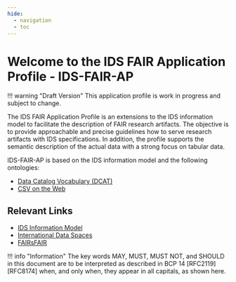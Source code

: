```yaml
---
hide:
  - navigation
  - toc
---
```


# Welcome to the IDS FAIR Application Profile - IDS-FAIR-AP

!!! warning "Draft Version"
    This application profile is work in progress and subject to change.

The IDS FAIR Application Profile is an extensions to the IDS information model to facilitate the description of FAIR research artifacts. The objective is to provide approachable and precise guidelines how to serve research artifacts with IDS specifications.
In addition, the profile supports the semantic description of the actual data with a strong focus on tabular data.

IDS-FAIR-AP is based on the IDS information model and the following ontologies:


* [Data Catalog Vocabulary (DCAT)](https://www.w3.org/TR/vocab-dcat-2/)
* [CSV on the Web](https://www.w3.org/TR/tabular-data-primer/)


## Relevant Links
* [IDS Information Model](https://international-data-spaces-association.github.io/InformationModel/docs/index.html#)
* [International Data Spaces](https://internationaldataspaces.org/)
* [FAIRsFAIR](https://www.fairsfair.eu/)


!!! info "Information"
    The key words MAY, MUST, MUST NOT, and SHOULD in this document are to be interpreted as described in BCP 14 [RFC2119] [RFC8174] when, and only when, they appear in all capitals, as shown here. 